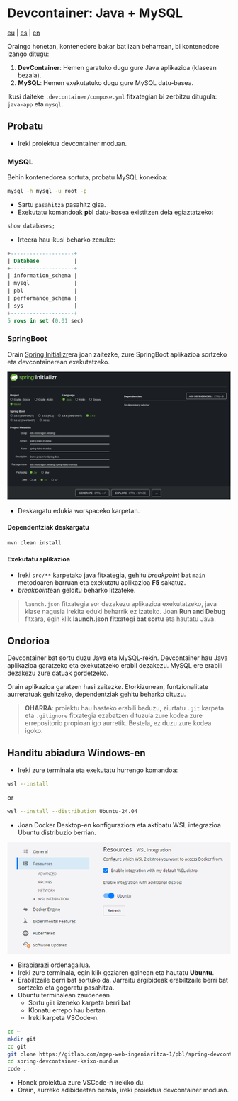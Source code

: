 # Devcontainer: Java + MySQL

[eu](README.md) | [es](README.es.md) | [en](README.en.md)

Oraingo honetan, kontenedore bakar bat izan beharrean, bi kontenedore izango ditugu:
1. **DevContainer**: Hemen garatuko dugu gure Java aplikazioa (klasean bezala).
2. **MySQL**: Hemen exekutatuko dugu gure MySQL datu-basea.

Ikusi daiteke `.devcontainer/compose.yml` fitxategian bi zerbitzu ditugula: `java-app` eta `mysql`.

## Probatu

* Ireki proiektua devcontainer moduan.

### MySQL

Behin kontenedorea sortuta, probatu MySQL konexioa:

```bash
mysql -h mysql -u root -p
```

* Sartu `pasahitza` pasahitz gisa.
* Exekutatu komandoak **pbl** datu-basea existitzen dela egiaztatzeko:

```sql
show databases;
```
* Irteera hau ikusi beharko zenuke:

```sql
+--------------------+
| Database           |
+--------------------+
| information_schema |
| mysql              |
| pbl                |
| performance_schema |
| sys                |
+--------------------+
5 rows in set (0.01 sec)
```

### SpringBoot

Orain [Spring Initializr](https://start.spring.io/)era joan zaitezke, zure SpringBoot aplikazioa sortzeko eta devcontainerean exekutatzeko.

![Spring Initializr](screenshots/spring-initializr.png)

* Deskargatu edukia worspaceko karpetan.

#### Dependentziak deskargatu

```bash
mvn clean install
```

#### Exekutatu aplikazioa
* Ireki `src/**` karpetako java fitxategia, gehitu *breakpoint* bat `main` metodoaren barruan eta exekutatu aplikazioa **F5** sakatuz.
* *breakpoint*ean gelditu beharko litzateke.

> `launch.json` fitxategia sor dezakezu aplikazioa exekutatzeko, java klase nagusia irekita eduki beharrik ez izateko. Joan **Run and Debug** fitxara, egin klik **launch.json fitxategi bat sortu** eta hautatu Java.

## Ondorioa

Devcontainer bat sortu duzu Java eta MySQL-rekin. Devcontainer hau Java aplikazioa garatzeko eta exekutatzeko erabil dezakezu. MySQL ere erabili dezakezu zure datuak gordetzeko.

Orain aplikazioa garatzen hasi zaitezke. Etorkizunean, funtzionalitate aurreratuak gehitzeko, dependentziak gehitu beharko dituzu.

> **OHARRA**: proiektu hau hasteko erabili baduzu, ziurtatu `.git` karpeta eta `.gitignore` fitxategia ezabatzen dituzula zure kodea zure errepositorio propioan igo aurretik. Bestela, ez duzu zure kodea igoko.


## Handitu abiadura Windows-en

* Ireki zure terminala eta exekutatu hurrengo komandoa:

```bash
wsl --install
```

or

```bash
wsl --install --distribution Ubuntu-24.04
```

* Joan Docker Desktop-en konfiguraziora eta aktibatu WSL integrazioa Ubuntu distribuzio berrian.

![Docker Desktop](./screenshots/docker-desktop-wsl-integration.png)

* Birabiarazi ordenagailua.
* Ireki zure terminala, egin klik geziaren gainean eta hautatu **Ubuntu**.
* Erabiltzaile berri bat sortuko da. Jarraitu argibideak erabiltzaile berri bat sortzeko eta gogoratu pasahitza.
* Ubuntu terminalean zaudenean
  * Sortu `git` izeneko karpeta berri bat
  * Klonatu errepo hau bertan.
  * Ireki karpeta VSCode-n.

```bash
cd ~
mkdir git
cd git
git clone https://gitlab.com/mgep-web-ingeniaritza-1/pbl/spring-devcontainer-kaixo-mundua.git
cd spring-devcontainer-kaixo-mundua
code .
```

* Honek proiektua zure VSCode-n irekiko du.
* Orain, aurreko adibideetan bezala, ireki proiektua devcontainer moduan.